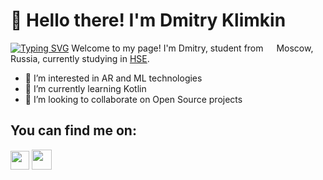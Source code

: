 # 👋 Hello there! I'm Dmitry Klimkin
[![Typing SVG](https://readme-typing-svg.herokuapp.com?color=%2336BCF7&lines=Computer+science+student)](https://git.io/typing-svg)
Welcome to my page!
I'm Dmitry, student from <img src="https://cdn-icons-png.flaticon.com/512/323/323300.png" width="13"/> Moscow, Russia, currently studying in <a href="https://www.hse.ru/en/">HSE</a>.

- 👀 I’m interested in AR and ML technologies
- 🌱 I’m currently learning Kotlin
- 💞️ I’m looking to collaborate on Open Source projects

## You can find me on:
<a href="https://vk.com/thats_impossible"><img src="https://upload.wikimedia.org/wikipedia/commons/2/21/VK.com-logo.svg" width="30"/></a>
<a href="https://github.com/Dipvincer"><img src="https://icon-library.com/images/github-icon-white/github-icon-white-6.jpg" width="32"/></a>

<!---
Dipvincer/Dipvincer is a ✨ special ✨ repository because its `README.md` (this file) appears on your GitHub profile.
You can click the Preview link to take a look at your changes.
--->
